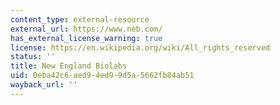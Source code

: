 ```yaml
---
content_type: external-resource
external_url: https://www.neb.com/
has_external_license_warning: true
license: https://en.wikipedia.org/wiki/All_rights_reserved
status: ''
title: New England Biolabs
uid: 0eba42c6-aed9-4ed9-9d5a-5662fb84ab51
wayback_url: ''
---
```

